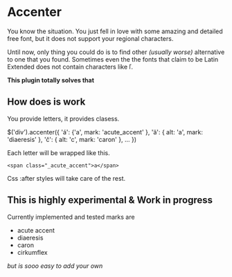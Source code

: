 Accenter
========

You know the situation. You just fell in love with some amazing and detailed free font, but it does not support your regional characters.

Until now, only thing you could do is to find other _(usually worse)_ alternative to one that you found. Sometimes even the the fonts that claim to be Latin Extended does not contain characters like ľ.

__This plugin totally solves that__


## How does is work

You provide letters, it provides clasess.

  $('div').accenter({
		'á': {'a', mark: 'acute_accent' },
		'ä': { alt: 'a', mark: 'diaeresis' },
		'č': { alt: 'c', mark: 'caron' },
		...
	})

Each letter will be wrapped like this.

	<span class="_acute_accent">a</span>

Css :after styles will take care of the rest.

## This is highly experimental & Work in progress

Currently implemented and tested marks are

- acute accent
- diaeresis
- caron
- cirkumflex

_but is sooo easy to add your own_
